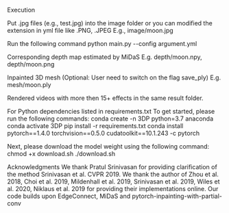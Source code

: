 Execution

Put .jpg files (e.g., test.jpg) into the image folder or you can modified the extension in yml file like .PNG, .JPEG
  E.g., image/moon.jpg

Run the following command
  python main.py --config argument.yml

Corresponding depth map estimated by MiDaS
  E.g. depth/moon.npy, depth/moon.png

Inpainted 3D mesh (Optional: User need to switch on the flag save_ply)
  E.g. mesh/moon.ply
  
Rendered videos with more then 15+ effects in the same result folder.

For Python dependencies listed in requirements.txt
  To get started, please run the following commands:
  conda create -n 3DP python=3.7 anaconda
  conda activate 3DP
  pip install -r requirements.txt
  conda install pytorch==1.4.0 torchvision==0.5.0 cudatoolkit==10.1.243 -c pytorch

Next, please download the model weight using the following command:
  chmod +x download.sh
  ./download.sh
  
  
Acknowledgments
We thank Pratul Srinivasan for providing clarification of the method Srinivasan et al. CVPR 2019.
We thank the author of Zhou et al. 2018, Choi et al. 2019, Mildenhall et al. 2019, Srinivasan et al. 2019, Wiles et al. 2020, Niklaus et al. 2019 for providing their implementations online.
Our code builds upon EdgeConnect, MiDaS and pytorch-inpainting-with-partial-conv
